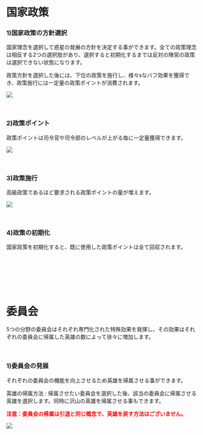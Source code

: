 # 国家政策

### 1)国家政策の方針選択

 国家理念を選択して惑星の発展の方針を決定する事ができます。全ての政策理念は相反する2つの選択肢があり、選択すると初期化するまでは反対の陣営の政策は選択できない状態になります。

政策方針を選択した後には、下位の政策を施行し、様々sなバフ効果を獲得でき、政策施行には一定量の政策ポイントが消費されます。

![](http://astrokings.s3.amazonaws.com/html/img/help/101_001policy.jpg)

<br>

### 2)政策ポイント

 政策ポイントは司令官や司令部のレベルが上がる毎に一定量獲得できます。

![](http://astrokings.s3.amazonaws.com/html/img/help/101_002policypoint.jpg)

<br>

### 3)政策施行

 高級政策であるほど要求される政策ポイントの量が増えます。

![](http://astrokings.s3.amazonaws.com/html/img/help/101_003policypoint.jpg)

<br>

### 4)政策の初期化

 国家政策を初期化すると、既に使用した政策ポイントは全て回収されます。

<br>

<br>

<br>

<br>

<br>

# 委員会

 5つの分野の委員会はそれぞれ専門化された特殊効果を発揮し、その効果はそれぞれの委員会に帰属した英雄の数によって徐々に増加します。

<br>

### 1)委員会の発展

 それぞれの委員会の機能を向上させるため英雄を帰属させる事ができます。

英雄の帰属方法 : 帰属させたい委員会を選択した後、該当の委員会に帰属させる英雄を選択します。同時に沢山の英雄を帰属させる事もできます。

<font color="red">**注意：委員会の帰属は引退と同じ概念で、英雄を戻す方法はございません。**</font>

![](http://astrokings.s3.amazonaws.com/html/img/help/101_004council.jpg)